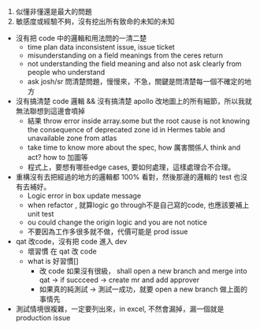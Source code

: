 
1. 似懂非懂還是最大的問題
2. 敏感度或經驗不夠，沒有挖出所有致命的未知的未知
- 沒有把 code 中的邏輯和用法問的一清二楚 
	- time plan data inconsistent issue, issue ticket
	- misunderstanding on a field meanings from the ceres return
	- not understanding the field meaning and also not ask clearly from people who understand
	- ask josh/sr 問清楚問題，慢慢來，不急，關鍵是問清楚每一個不確定的地方
- 沒有搞清楚 code 邏輯 && 沒有搞清楚 apollo 改地圖上的所有細節，所以我就無法聯想到這邊會噴掉
	- 結果 throw error inside array.some but the root cause is not knowing the consequence of deprecated zone id in Hermes table and unavailable zone from atlas
	- take time to know more about the spec, how 厲害關係人 think and act?  how to 加圖等
	- 程式上，要想有哪些edge cases, 要如何處理，這樣處理合不合理。
- 重構沒有去把經過的地方的邏輯都 100% 看對，然後那邊的邏輯的 test 也沒有去補好。
	- Logic error in box update message 
	- when refactor , 就算logic go through不是自己寫的code, 也應該要補上 unit test
	- ou could change the origin logic and you are not notice
	- 不要因為工作多很多就不做，代價可能是 prod issue
- qat 改code，沒有把 code 進入 dev
	- 壞習慣 在 qat 改 code
	- what is 好習慣[] 
		- 改 code 如果沒有很級， shall open a new branch and merge into qat -> if succceed -> create mr and add approver
		- 如果真的純測試 -> 測試一成功，就要 open a new branch 做上面的事情先
- 測試情境很複雜，一定要列出來，in excel, 不然會漏掉，漏一個就是 production issue
